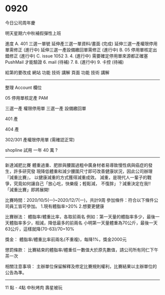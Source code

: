# 0920

今日公司周年慶

明天星期六中秋補假彈性上班

進度
A. 401 三選一單號
延伸產三選一單資料/畫面 (完成)
延伸三選一產權限停用單需修正 (進行中)
延伸三選一產設備繳回單需修正 (進行中)
B. 05 停用單核定出錯修正 (進行中)
C. issue 1052
3. 4. (進行中) 需要確定停用單來源都正確塞 PushMail 才能驗證
6. mail (待補)
7. 8. (進行中)
9. 卡控 (待補)

給第的要改成 網站 功能 技術 講解 頁面 功能 技術 講解

---

整理 Account 欄位

05 停用單核定產 PAM

三選一產 權限停用單
三選一產 設備繳回單

401 產

404 產

302/301 產權限停用單 (需確認正常)

shopline 試用 一年 40 萬 ?

---

新達減肥比賽
體重過重、肥胖與腰圍過粗中廣身材者易導致慢性病與癌症的發生，許多研究發
現降低體重和減少腰圍尺寸即可改善健康狀況，因此公司辦理『減重比賽』，
以健康減重的方式獲得減重成效。
減重，是現代人一輩子的戰爭，究竟如何讓自己「放心吃，快樂瘦；輕鬆減，
不復胖」？減重決定在我!! 「減重比賽」即將展開!

比賽時間：2020/10/5(一)~2020/12/7(一)，共計9周
參加條件：符合以下條件公司員工皆可參加。
1.現有體脂率>20%
2.想要更健康

比賽辦法：
體脂率/體重比率，各取前兩名
例如：第一天量的體脂率多少，最後一天體脂率多少，相減，降低最多的前兩名
小明第一天量體重為70公斤，最後一天63公斤，這樣就降(70-63)/70=10%

獎金：
體脂率/體重比率前兩名(不重複)，每降1%，獎金2000元

懲罰條款：
比賽結束的體脂率/體重任一數值大於原先數值，請公司所有同仁下午茶一次

相關注意事項：
主辦單位保留解釋及修定比賽規則權利，比賽結果以主辦單位的公告為準。

---

11 點 - 4點 中秋烤肉 壽星被玩